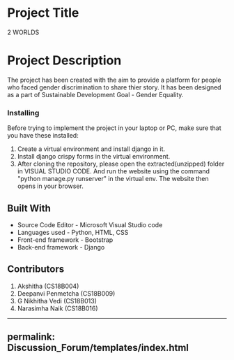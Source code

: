 # Project Title

2 WORLDS

# Project Description

The project has been created with the aim to provide a platform for people who faced gender discrimination to share thier story. It has been designed as a part of Sustainable Development Goal - Gender Equality.

### Installing

Before trying to implement the project in your laptop or PC, make sure that you have these installed:
1. Create a virtual environment and install django in it.
2. Install django crispy forms in the virtual environment. 
3. After cloning the repository, please open the extracted(unzipped) folder in VISUAL STUDIO CODE. And run the website using the command "python manage.py runserver" in the virtual env. The website then opens in your browser.

## Built With

* Source Code Editor - Microsoft Visual Studio code
* Languages used - Python, HTML, CSS
* Front-end framework - Bootstrap
* Back-end framework - Django

## Contributors

1. Akshitha (CS18B004)
2. Deepanvi Penmetcha (CS18B009)
3. G Nikhitha Vedi (CS18B013)
4. Narasimha Naik (CS18B016)


---
permalink: Discussion_Forum/templates/index.html
---
